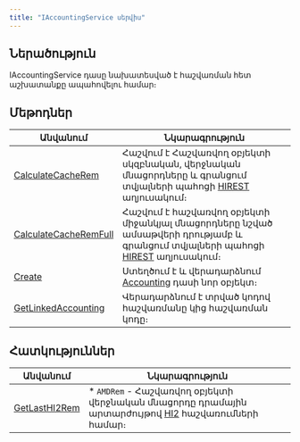```yaml
---
title: "IAccountingService սերվիս"
---
```


## Ներածություն

IAccountingService դասը նախատեսված է հաշվառման հետ աշխատանքը ապահովելու համար։

## Մեթոդներ

| Անվանում | Նկարագրություն |
|----------|----------------|
| [CalculateCacheRem](IAccountingService/CalculateCacheRem.md) | Հաշվում է Հաշվառվող օբյեկտի սկզբնական, վերջնական մնացորդները և գրանցում տվյալների պահոցի [HIREST](https://armsoft.github.io/as4x-docs/HTM/ProgrGuide/Database/Hirest.html) աղյուսակում։ |
| [CalculateCacheRemFull](IAccountingService/CalculateCacheRemFull.md) | Հաշվում է հաշվառվող օբյեկտի միջանկյալ մնացորդները նշված ամսաթվերի դրությամբ և գրանցում տվյալների պահոցի [HIREST](https://armsoft.github.io/as4x-docs/HTM/ProgrGuide/Database/Hirest.html) աղյուսակում։ |
| [Create](IAccountingService/Create.md) | Ստեղծում է և վերադարձնում [Accounting](../definitions/accounting.md) դասի նոր օբյեկտ։ |
| [GetLinkedAccounting](IAccountingService/GetLinkedAccounting.md) | Վերադարձնում է տրված կոդով հաշվառմանը կից հաշվառման կոդը։ |

## Հատկություններ

| Անվանում | Նկարագրություն |
|----------|----------------|
| [GetLastHI2Rem](IAccountingService/GetLastHI2Rem.md) | * `AMDRem` - Հաշվառվող օբյեկտի վերջնական մնացորդը դրամային արտարժույթով [HI2](https://armsoft.github.io/as4x-docs/HTM/ProgrGuide/Database/Hi2.html) հաշվառումների համար։ |